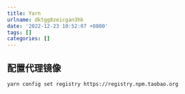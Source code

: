 ```yaml
---
title: Yarn
urlname: dktgg8zeicgan3hk
date: '2022-12-23 10:52:07 +0800'
tags: []
categories: []
---
```


## 配置代理镜像

```bash
yarn config set registry https://registry.npm.taobao.org
```
